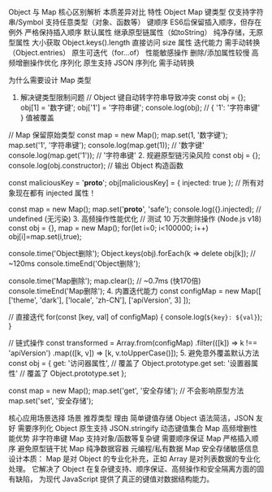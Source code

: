 




Object 与 Map 核心区别解析
本质差异对比
特性	Object	Map
键类型	仅支持字符串/Symbol	支持任意类型（对象、函数等）
键顺序	ES6后保留插入顺序，但存在例外	严格保持插入顺序
默认属性	继承原型链属性（如toString）	纯净存储，无原型属性
大小获取	Object.keys().length	直接访问 size 属性
迭代能力	需手动转换（Object.entries）	原生可迭代（for...of）
性能敏感操作	删除/添加属性较慢	高频增删操作优化
序列化	原生支持 JSON 序列化	需手动转换

为什么需要设计 Map 类型
1. 解决键类型限制问题
// Object 键自动转字符串导致冲突
const obj = {};
obj[1] = '数字键';
obj['1'] = '字符串键';
console.log(obj); // { '1': '字符串键' } 值被覆盖

// Map 保留原始类型
const map = new Map();
map.set(1, '数字键');
map.set('1', '字符串键');
console.log(map.get(1));   // '数字键'
console.log(map.get('1')); // '字符串键'
2. 规避原型链污染风险
const obj = {};
console.log(obj.constructor); // 输出 Object 构造函数

const maliciousKey = '__proto__';
obj[maliciousKey] = { injected: true };
// 所有对象现在都有 injected 属性！

const map = new Map();
map.set('__proto__', 'safe');
console.log({}.injected); // undefined (无污染)
3. 高频操作性能优化
// 测试 10 万次删除操作 (Node.js v18)
const obj = {}, map = new Map();
for(let i=0; i<100000; i++) obj[i]=map.set(i,true);

console.time('Object删除');
Object.keys(obj).forEach(k => delete obj[k]); // ~120ms
console.timeEnd('Object删除');

console.time('Map删除');
map.clear(); // ~0.7ms (快170倍)
console.timeEnd('Map删除');
4. 内置迭代能力
const configMap = new Map([
  ['theme', 'dark'],
  ['locale', 'zh-CN'],
  ['apiVersion', 3]
]);

// 直接迭代
for(const [key, val] of configMap) {
  console.log(`${key}: ${val}`);
}

// 链式操作
const transformed = Array.from(configMap)
  .filter(([k]) => k !== 'apiVersion')
  .map(([k, v]) => [k, v.toUpperCase()]);
5. 避免意外覆盖默认方法
const obj = {
  get: '访问器属性', // 覆盖了 Object.prototype.get
  set: '设置器属性'  // 覆盖了 Object.prototype.set
};

const map = new Map();
map.set('get', '安全存储'); // 不会影响原型方法
map.set('set', '安全存储');

核心应用场景选择
场景	推荐类型	理由
简单键值存储	Object	语法简洁，JSON 友好
需要序列化	Object	原生支持 JSON.stringify
动态键值集合	Map	高频增删性能优势
非字符串键	Map	支持对象/函数等复杂键
需要顺序保证	Map	严格插入顺序
避免原型链干扰	Map	纯净数据容器
元编程/私有数据	Map	安全存储敏感信息
设计本质：
Map 是对 Object 的专业化补充，正如 Array 是对列表数据的专业化处理。
它解决了 Object 在复杂键支持、顺序保证、高频操作和安全隔离方面的固有缺陷，
为现代 JavaScript 提供了真正的键值对数据结构能力。